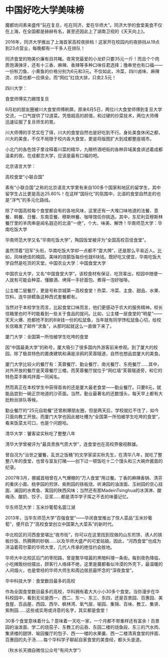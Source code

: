 # 中国好吃大学美味榜

魔都坊间素来盛传“玩在复旦，吃在同济，爱在华师大”。同济大学的食堂美食不仅在上海，在全国都是赫赫有名，甚至还因此上了湖南卫视的《天天向上》。 

2016年，同济大学推出了上海首家高校夜排档！这家开在校园内的夜排挡从19点到23点营业，每晚都有一千多人在排队！ 

同济食堂的物美价廉有目共睹。夜宵党最爱的小龙虾只要35元一斤！而且个个肉质饱满弹牙，还有十三香、麻辣、香辣等多种口味任君选择；撸串党也有口福——一份秋刀鱼、小黄鱼的价格分别为6元和3元。不仅如此，冷菜、四川卤味、麻辣烫、炒菜也都一应俱全。而“网红”红烧大排，只卖2.5元！ 

四川大学： 

食堂师傅实力踢馆复旦 

6月初的朋友圈被川大食堂师傅刷屏。原来6月5日，两位川大食堂师傅到复旦大学交流，一口气提供了12道菜。凭借超高的颜值，和过硬的炒菜技术，两位大师傅迅速征服了复旦师生的胃。 

川大师傅的手艺实在了得，川大的食堂自然也是好吃到不行。身处美食休闲之都，川大的美食，不仅不局限于校内各大食堂，更是将版图扩大到成都整座城市。 

小北门的各色馆子里诠释着川菜的精华，九眼桥酒吧街的各种异域美食讲述着成都温柔的夜。在成都念大学，应该是最有口福的吧。 

北京语言大学： 

高校食堂“小联合国” 

素有“小联合国”之称的北京语言大学里有来自100多个国家和地区的留学生，其中留学生占比更是高达25.80%！在这样“国际化”的氛围中，北语的食堂自然走的也是“洋气”的多元化路线。 

除了中国高校每个食堂都会有的各地风味，这里还有一大堆口味地道的法餐、意餐、韩餐、日餐、东南亚餐、穆斯林餐、咖啡馆任你挑选。其中，东尼利亚穆斯林餐厅里的羊肉串是闻名遐迩的北语“一绝”，个大、味美、解馋！华南师范大学：华南吃饭大学 

华南师范大学又名“华南吃饭大学”，陶园饭堂被评为“全国高校百佳食堂”。 

虽然顶着“冠军”头衔，华南吃饭大学却一点都不“耍大牌”，还是那么平易近人。比如，风味绝佳的楠园，美味的烧鹅饭每份也就6块钱。既好吃又便宜，华南吃饭大学自然是吃货的天堂。中国农业大学：中国食堂大学 

中国农业大学，又名“中国食堂大学”。该校食材有保证、吃货辈出，校园中随便一人就有可能会种菜、懂酿酒、烤得一手好面包、煮得一泡好咖啡。 

公主楼二层餐厅，更是号称京城第一高校食堂！热菜、冷菜、主食、甜品、水果、饮料，连牛排鳕鱼这种西式套餐都有。 

当然对于本校学生而言，比起食堂口味而言，他们更感动于农大的服务精神。校长信箱里也时不时能看到一些关于食品的提问。比如，公主楼一层食堂的“明星”——天天火爆、抢都抢不到的8块钱一份的松鼠鱼，当年就有同学馋松鼠鱼心切，给校长信箱发了邮件“求鱼”，从那时起就这么一直做下来了。 

厦门大学：全国第一所怕被学生吃垮的食堂 

因“中国最美大学”的称号，厦大吸引了很多国内外游客前来参观。到了厦大的校园，除了极具特色的嘉庚建筑和满是涂鸦的芙蓉隧道，自然也想品尝厦大的美食。 

厦门大学比较火的餐厅有：芙蓉餐厅、勤业餐厅、南光餐厅、东苑餐厅……其中，对外开放的餐厅是芙蓉餐厅三楼。而芙蓉餐厅就位于“网红墙”芙蓉隧道旁，和它的特色菜手撕鸡拌面一同闻名。 

然而真正在本校学生中获得首肯的还是厦大最老食堂——勤业餐厅。只要8元，就能品尝到一碗正宗地道的沙茶面。当然，勤业最著名的还数馒头，每天早上都有大批粉丝排队等候。 

勤业餐厅的“25元自助餐”还曾刷爆朋友圈，但是两天后，学校就扛不住了，如今只面向教工开放。而厦门大学也因此被吐槽为“全国第一所怕被学生吃垮的食堂”，看来饭菜太可口，也是个问题哈。 

清华大学：饕客梁实秋吃了整整八年 

清华大学曾被评为“最具贵族气质大学”，连食堂也在高校界傲视群雄。 

曾自况为“治世之饕餮，乱世之饭桶”的文学家梁实秋先生，在清华八年，就吃了整整八年的食堂，也曾与室友打赌——创下过一顿饭吃十二个馒头和三大碗炸酱面的纪录。 

2007年3月，挪威首相曾在人气爆棚的“万人食堂”用过餐。丁香的麻辣香锅、清芬的重庆小面、桃李园的煎饼、紫荆园的铁板烧、听涛园的油泼面、玉树园的空心挂面、澜园的水煮鱼、寓园的陕西风味；当然还有那MadeinTsinghua的冰淇淋、酸梅汤、酸奶、饺子、豆浆……都是清华学子挥之不去的味蕾记忆。 

华东师范大学：玉米炒葡萄名震江湖 

2013年，当华东师范大学“百强食堂”——华闵食堂推出了惊人菜品“玉米炒葡萄”，便开启了“高校食堂创立中国第九大菜系”的新时代。 

中北校区的河西食堂堪比“夜市街”，你可以在这里找到现做的山东煎饼、诱人的铁板炒饭、热腾腾的砂锅……以及华师大盛产的可爱姑娘。因此，“河西食堂”也成为洋溢着荷尔蒙的华师大里，几代人传承的绝佳约会胜地。 

华师大中北校区后门的枣阳路，曾是繁华喧嚣的黑暗料理一条街。每到夜色降临，小吃摊贩纷纷摆出，顾客行人络绎不绝，这里是魔都看似冷漠的外壳下，最温暖的人间烟火，也是曾经的华师大师生和周边居民最怀念的“深夜食堂”。 

华中科技大学：食堂数目最多的高校 

作為全国食堂数目最多的高校，华科拥有着大大小小30多个食堂。当你漫步在华科校园中，看到无论是西一、西二、东一、东三、东四，还是百景园、百惠园、美食屋、百品屋、西园、西华、枫林湾、氧气层、喻园、集锦、百味、教工、集贤、紫荆园……这些或实用或诗意的名字，其实都是食堂！ 

30多个食堂意味着什么？意味着一天吃一家，一个月都不带重样还有富余！百景园的油泼面、学二的烧茄子、东教工的云吞、东园二楼的烧鱼段、东三的汽水肉、集贤楼的甜饼、喻园餐厅的包子、西一一楼的水果羹、西一二楼清真食堂的拌面、百惠园的丸子汤……每个华科学子聊起自家食堂的美食经，都头头是道。 

（秋水长天摘自微信公众号“有间大学”）